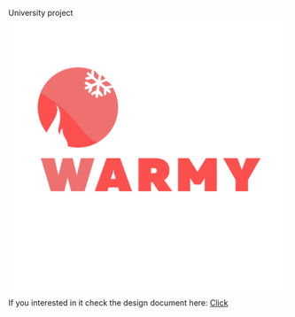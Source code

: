 
University project 
<img src ="https://github.com/DanyaYouYeah/Warmy/blob/master/logo.png">
If you interested in it check the design document here:
<a href ="https://github.com/DanyaYouYeah/Warmy/blob/master/warmyTest.pdf">Click</a>
